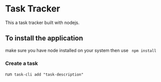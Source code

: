 # **Task Tracker**

This a task tracker built with nodejs.

## To install the application

make sure you have node installed on your system then
use ` npm install`

### Create a task

run` task-cli add "task-description"`
